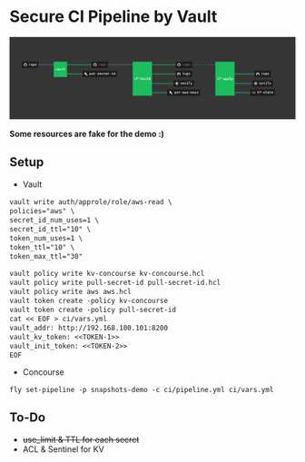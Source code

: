 # Secure CI Pipeline by Vault
![](concourse.png)

**Some resources are fake for the demo :)**

## Setup

* Vault
```shell script
vault write auth/approle/role/aws-read \
policies="aws" \
secret_id_num_uses=1 \
secret_id_ttl="10" \
token_num_uses=1 \
token_ttl="10" \
token_max_ttl="30"
```

```shell script
vault policy write kv-concourse kv-concourse.hcl
vault policy write pull-secret-id pull-secret-id.hcl
vault policy write aws aws.hcl
vault token create -policy kv-concourse
vault token create -policy pull-secret-id
cat << EOF > ci/vars.yml
vault_addr: http://192.168.100.101:8200
vault_kv_token: <<TOKEN-1>>
vault_init_token: <<TOKEN-2>>
EOF
```

* Concourse
```shell script
fly set-pipeline -p snapshots-demo -c ci/pipeline.yml ci/vars.yml
```

## To-Do
* ~~use_limit & TTL for each secret~~
* ACL & Sentinel for KV

